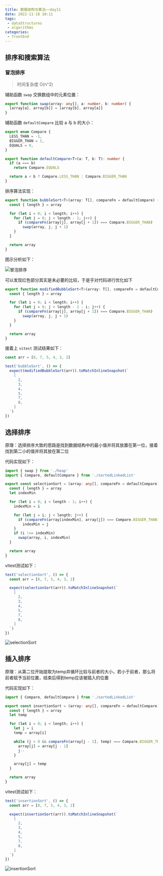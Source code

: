 ```yaml
---
title: 数据结构与算法——day11
date: 2022-11-18 10:11
tags: 
 - dataStructures
 - algorithms
categories: 
 - frontEnd
---
```


## 排序和搜索算法

### 冒泡排序

> 时间复杂度 O(n^2)

辅助函数 `swap` 交换数组中的元素位置：

```ts
export function swap(array: any[], a: number, b: number) {
  [array[a], array[b]] = [array[b], array[a]]
}
```

辅助函数 `defaultCompare` 比较 a 与 b 的大小：

```ts
export enum Compare {
  LESS_THAN = -1,
  BIGGER_THAN = 1,
  EQUALS = 0,
}

export function defaultCompare<T>(a: T, b: T): number {
  if (a === b)
    return Compare.EQUALS

  return a < b ? Compare.LESS_THAN : Compare.BIGGER_THAN
}
```

排序算法实现：

```ts
export function bubbleSort<T>(array: T[], compareFn = defaultCompare) {
  const { length } = array

  for (let i = 0; i < length; i++) {
    for (let j = 0; j < length - 1; j++) {
      if (compareFn(array[j], array[j + 1]) === Compare.BIGGER_THAN)
        swap(array, j, j + 1)
    }
  }

  return array
}
```

图示分析如下：

![冒泡排序](./2022-11-18-10-56-17.png)

可以发现红色部分其实是未必要的比较，于是乎对代码进行优化如下

```ts
export function modifiedBubbleSort<T>(array: T[], compareFn = defaultCompare) {
  const { length } = array

  for (let i = 0; i < length; i++) {
    for (let j = 0; j < length - 1 - i; j++) {
      if (compareFn(array[j], array[j + 1]) === Compare.BIGGER_THAN)
        swap(array, j, j + 1)
    }
  }

  return array
}
```

接着上 `vitest` 测试结果如下：

```ts
const arr = [8, 7, 5, 4, 3, 2]

test('bubbleSort', () => {
  expect(modifiedBubbleSort(arr)).toMatchInlineSnapshot(`
    [
      2,
      3,
      4,
      5,
      7,
      8,
    ]
  `)
})
```

## 选择排序

原理：选择排序大致的思路是找到数据结构中的最小值并将其放置在第一位，接着找到第二小的值并将其放在第二位

代码实现如下：

```ts
import { swap } from './heap'
import { Compare, defaultCompare } from './sortedLinkedList'

export const selectionSort = (array: any[], compareFn = defaultCompare) => {
  const { length } = array
  let indexMin

  for (let i = 0; i < length - 1; i++) {
    indexMin = i

    for (let j = i; j < length; j++) {
      if (compareFn(array[indexMin], array[j]) === Compare.BIGGER_THAN)
        indexMin = j
    }
    if (i !== indexMin)
      swap(array, i, indexMin)
  }

  return array
}

```

vitest测试如下：

```ts
test('selectionSort', () => {
  const arr = [8, 7, 5, 4, 3, 2]

  expect(selectionSort(arr)).toMatchInlineSnapshot(`
    [
      2,
      3,
      4,
      5,
      7,
      8,
    ]
  `)
})
```

![selectionSort](./2022-11-19-16-58-21.png)

## 插入排序

原理：从第二位开始提取为temp并循环比较与前者的大小，若小于前者，那么将前者赋予当前位置，结束后得到temp应该被插入的位置

代码实现如下：

```ts
import { Compare, defaultCompare } from './sortedLinkedList'

export const insertionSort = (array: any[], compareFn = defaultCompare) => {
  const { length } = array
  let temp

  for (let i = 0; i < length; i++) {
    let j = i
    temp = array[i]

    while (j > 0 && compareFn(array[j - 1], temp) === Compare.BIGGER_THAN) {
      array[j] = array[j - 1]
      j--
    }

    array[j] = temp
  }

  return array
}

```

vitest测试如下：

```ts
test('insertionSort', () => {
  const arr = [8, 7, 5, 4, 3, 2]

  expect(insertionSort(arr)).toMatchInlineSnapshot(`
    [
      2,
      3,
      4,
      5,
      7,
      8,
    ]
  `)
})
```

![insertionSort](./2022-11-24-12-22-57.png)
